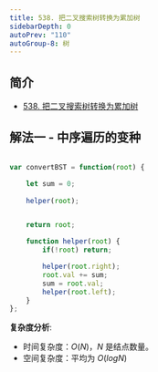 ```yaml
---
title: 538. 把二叉搜索树转换为累加树
sidebarDepth: 0
autoPrev: "110"
autoGroup-8: 树
---
```

## 简介
- [538. 把二叉搜索树转换为累加树](https://leetcode-cn.com/problems/convert-bst-to-greater-tree/)

## 解法一 - 中序遍历的变种

```javascript

var convertBST = function(root) {

    let sum = 0;
   
    helper(root);


    return root;

    function helper(root) {
        if(!root) return;

        helper(root.right);
        root.val += sum;
        sum = root.val;
        helper(root.left);
    }
};
```
**复杂度分析**:
- 时间复杂度：$O(N)$，$N$ 是结点数量。
- 空间复杂度：平均为 $O(logN)$